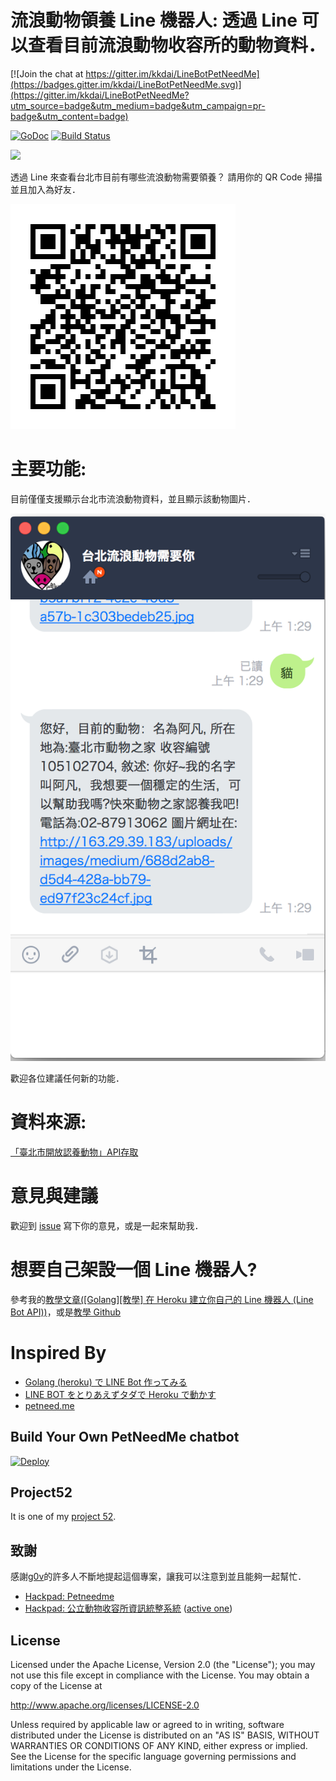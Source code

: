 流浪動物領養 Line 機器人: 透過 Line 可以查看目前流浪動物收容所的動物資料．
==============

[![Join the chat at https://gitter.im/kkdai/LineBotPetNeedMe](https://badges.gitter.im/kkdai/LineBotPetNeedMe.svg)](https://gitter.im/kkdai/LineBotPetNeedMe?utm_source=badge&utm_medium=badge&utm_campaign=pr-badge&utm_content=badge)

 [![GoDoc](https://godoc.org/github.com/kkdai/LineBotPetNeedMe?status.svg)](https://godoc.org/github.com/kkdai/LineBotPetNeedMe)  [![Build Status](https://travis-ci.org/kkdai/LineBotPetNeedMe.svg?branch=master)](https://travis-ci.org/kkdai/LineBotPetNeedMe)


![](http://petneed.me/static//img/petNeedme_full_color.png)

透過 Line 來查看台北市目前有哪些流浪動物需要領養？ 請用你的  QR Code 掃描並且加入為好友．

![](images/QR.png)


主要功能:
=============

目前僅僅支援顯示台北市流浪動物資料，並且顯示該動物圖片．

![](images/LineDialog.png)

歡迎各位建議任何新的功能．

資料來源:
=============

[「臺北市開放認養動物」API存取](http://data.taipei/opendata/datalist/datasetMeta/outboundDesc?id=6a3e862a-e1cb-4e44-b989-d35609559463&rid=f4a75ba9-7721-4363-884d-c3820b0b917c)

意見與建議
=============

歡迎到 [issue](https://github.com/kkdai/LineBotTaipeiPets/issues) 寫下你的意見，或是一起來幫助我．



想要自己架設一個 Line 機器人?
=============

參考我的[教學文章([Golang][教學] 在 Heroku 建立你自己的 Line 機器人 (Line Bot API))](http://www.evanlin.com/create-your-line-bot-golang/)，或是[教學 Github ](https://github.com/kkdai/LineBotTemplate)


Inspired By
=============

- [Golang (heroku) で LINE Bot 作ってみる](http://qiita.com/dongri/items/ba150f04a98e96b160e7)
- [LINE BOT をとりあえずタダで Heroku で動かす](http://qiita.com/yuya_takeyama/items/0660a59d13e2cd0b2516)
- [petneed.me](https://github.com/jsleetw/petneed.me)


Build Your Own PetNeedMe chatbot
---------------

[![Deploy](https://www.herokucdn.com/deploy/button.svg)](https://heroku.com/deploy)

Project52
---------------

It is one of my [project 52](https://github.com/kkdai/project52).


致謝
---------------

感謝[g0v](http://g0v.tw/)的許多人不斷地提起這個專案，讓我可以注意到並且能夠一起幫忙．

- [Hackpad: Petneedme](https://g0v.hackpad.com/ep/pad/static/GOdHRgQpZSL)
- [Hackpad: 公立動物收容所資訊統整系統](https://g0v.hackpad.com/ep/pad/static/JBhVDOPxhxe) ([active one](https://g0v.hackpad.com/JBhVDOPxhxe))


License
---------------

Licensed under the Apache License, Version 2.0 (the "License");
you may not use this file except in compliance with the License.
You may obtain a copy of the License at

http://www.apache.org/licenses/LICENSE-2.0

Unless required by applicable law or agreed to in writing, software
distributed under the License is distributed on an "AS IS" BASIS,
WITHOUT WARRANTIES OR CONDITIONS OF ANY KIND, either express or implied.
See the License for the specific language governing permissions and
limitations under the License.

